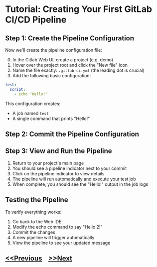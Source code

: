 # Tutorial: Creating Your First GitLab CI/CD Pipeline

## Step 1: Create the Pipeline Configuration
Now we'll create the pipeline configuration file:

0. In the Gitlab Web UI, create a project (e.g. demo)
1. Hover over the project root and click the "New file" icon
2. Name the file exactly: `.gitlab-ci.yml` (the leading dot is crucial)
3. Add the following basic configuration:
```yaml
test:
  script:
    - echo "Hello!"
```

This configuration creates:
- A job named `test`
- A single command that prints "Hello!"

## Step 2: Commit the Pipeline Configuration

## Step 3: View and Run the Pipeline
1. Return to your project's main page
2. You should see a pipeline indicator next to your commit
3. Click on the pipeline indicator to view details
4. The pipeline will run automatically and execute your test job
5. When complete, you should see the "Hello!" output in the job logs

## Testing the Pipeline
To verify everything works:

1. Go back to the Web IDE
2. Modify the echo command to say "Hello 2!"
2. Commit the changes
3. A new pipeline will trigger automatically
4. View the pipeline to see your updated message


## [<<Previous](./2d-gitlab-stages.md) &nbsp;&nbsp; [>>Next](./4-another-ci.md)